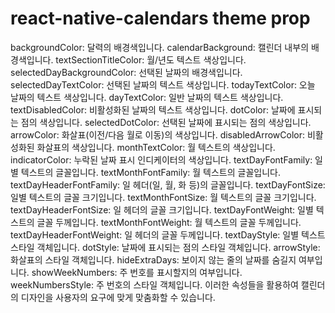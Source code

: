 # react-native-calendars theme prop

backgroundColor: 달력의 배경색입니다.
calendarBackground: 캘린더 내부의 배경색입니다.
textSectionTitleColor: 월/년도 텍스트 색상입니다.
selectedDayBackgroundColor: 선택된 날짜의 배경색입니다.
selectedDayTextColor: 선택된 날짜의 텍스트 색상입니다.
todayTextColor: 오늘 날짜의 텍스트 색상입니다.
dayTextColor: 일반 날짜의 텍스트 색상입니다.
textDisabledColor: 비활성화된 날짜의 텍스트 색상입니다.
dotColor: 날짜에 표시되는 점의 색상입니다.
selectedDotColor: 선택된 날짜에 표시되는 점의 색상입니다.
arrowColor: 화살표(이전/다음 월로 이동)의 색상입니다.
disabledArrowColor: 비활성화된 화살표의 색상입니다.
monthTextColor: 월 텍스트의 색상입니다.
indicatorColor: 누락된 날짜 표시 인디케이터의 색상입니다.
textDayFontFamily: 일별 텍스트의 글꼴입니다.
textMonthFontFamily: 월 텍스트의 글꼴입니다.
textDayHeaderFontFamily: 일 헤더(일, 월, 화 등)의 글꼴입니다.
textDayFontSize: 일별 텍스트의 글꼴 크기입니다.
textMonthFontSize: 월 텍스트의 글꼴 크기입니다.
textDayHeaderFontSize: 일 헤더의 글꼴 크기입니다.
textDayFontWeight: 일별 텍스트의 글꼴 두께입니다.
textMonthFontWeight: 월 텍스트의 글꼴 두께입니다.
textDayHeaderFontWeight: 일 헤더의 글꼴 두께입니다.
textDayStyle: 일별 텍스트 스타일 객체입니다.
dotStyle: 날짜에 표시되는 점의 스타일 객체입니다.
arrowStyle: 화살표의 스타일 객체입니다.
hideExtraDays: 보이지 않는 줄의 날짜를 숨길지 여부입니다.
showWeekNumbers: 주 번호를 표시할지의 여부입니다.
weekNumbersStyle: 주 번호의 스타일 객체입니다.
이러한 속성들을 활용하여 캘린더의 디자인을 사용자의 요구에 맞게 맞춤화할 수 있습니다.
